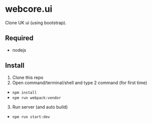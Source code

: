# webcore.ui
Clone UK ui (using bootstrap).
## Required
- nodejs
## Install
1. Clone this repo
2. Open command/terminal/shell and type 2 command (for first time)
  - ```npm install```
  - ```npm run webpack:vendor```
3. Run server (and auto build)
  - ```npm run start:dev```
